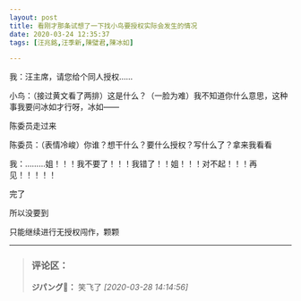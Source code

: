 ```yaml
---
layout: post
title: 看刚才那条试想了一下找小鸟要授权实际会发生的情况
date: 2020-03-24 12:35:37
tags: [汪兆銘,汪季新,陳璧君,陳冰如]

---
```

我：汪主席，请您给个同人授权……

小鸟：（接过黄文看了两排）这是什么？（一脸为难）我不知道你什么意思，这种事我要问冰如才行呀，冰如——

陈委员走过来

陈委员：（表情冷峻）你谁？想干什么？要什么授权？写什么了？拿来我看看

我：………姐！！！我不要了！！！我错了！！姐！！！对不起！！！再见！！！！！

完了

所以没要到

只能继续进行无授权闯作，颗颗

---
> ### 评论区：
>**ジパング🌸：** 笑飞了  *[2020-03-28 14:14:56]*
>
>